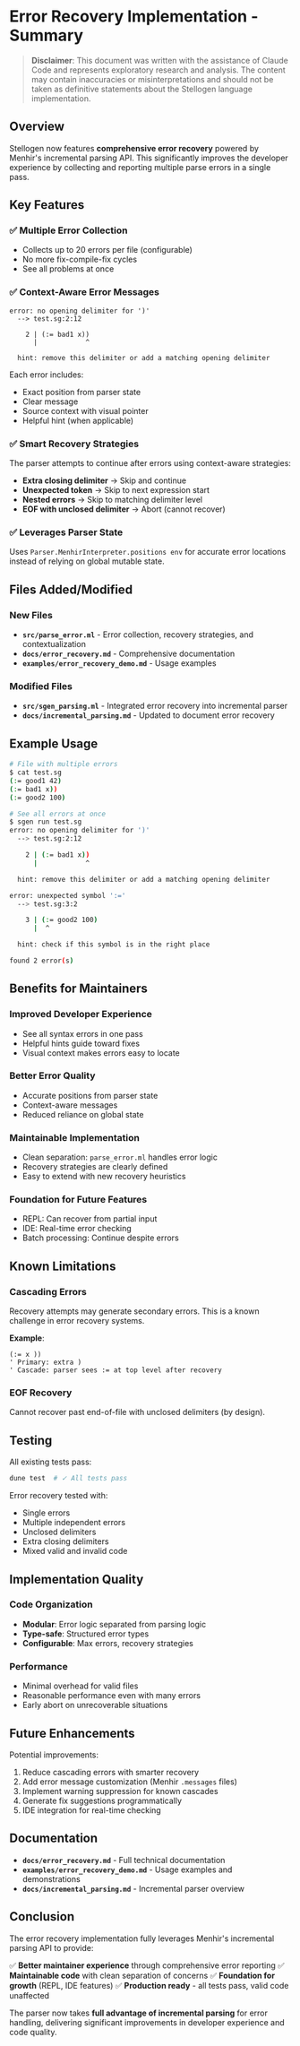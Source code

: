 # Error Recovery Implementation - Summary

> **Disclaimer**: This document was written with the assistance of Claude Code and represents exploratory research and analysis. The content may contain inaccuracies or misinterpretations and should not be taken as definitive statements about the Stellogen language implementation.

## Overview

Stellogen now features **comprehensive error recovery** powered by Menhir's incremental parsing API. This significantly improves the developer experience by collecting and reporting multiple parse errors in a single pass.

## Key Features

### ✅ Multiple Error Collection

- Collects up to 20 errors per file (configurable)
- No more fix-compile-fix cycles
- See all problems at once

### ✅ Context-Aware Error Messages

```
error: no opening delimiter for ')'
  --> test.sg:2:12

    2 | (:= bad1 x))
      |            ^

  hint: remove this delimiter or add a matching opening delimiter
```

Each error includes:
- Exact position from parser state
- Clear message
- Source context with visual pointer
- Helpful hint (when applicable)

### ✅ Smart Recovery Strategies

The parser attempts to continue after errors using context-aware strategies:

- **Extra closing delimiter** → Skip and continue
- **Unexpected token** → Skip to next expression start
- **Nested errors** → Skip to matching delimiter level
- **EOF with unclosed delimiter** → Abort (cannot recover)

### ✅ Leverages Parser State

Uses `Parser.MenhirInterpreter.positions env` for accurate error locations instead of relying on global mutable state.

## Files Added/Modified

### New Files
- **`src/parse_error.ml`** - Error collection, recovery strategies, and contextualization
- **`docs/error_recovery.md`** - Comprehensive documentation
- **`examples/error_recovery_demo.md`** - Usage examples

### Modified Files
- **`src/sgen_parsing.ml`** - Integrated error recovery into incremental parser
- **`docs/incremental_parsing.md`** - Updated to document error recovery

## Example Usage

```bash
# File with multiple errors
$ cat test.sg
(:= good1 42)
(:= bad1 x))
(:= good2 100)

# See all errors at once
$ sgen run test.sg
error: no opening delimiter for ')'
  --> test.sg:2:12

    2 | (:= bad1 x))
      |            ^

  hint: remove this delimiter or add a matching opening delimiter

error: unexpected symbol ':='
  --> test.sg:3:2

    3 | (:= good2 100)
      |  ^

  hint: check if this symbol is in the right place

found 2 error(s)
```

## Benefits for Maintainers

### Improved Developer Experience
- See all syntax errors in one pass
- Helpful hints guide toward fixes
- Visual context makes errors easy to locate

### Better Error Quality
- Accurate positions from parser state
- Context-aware messages
- Reduced reliance on global state

### Maintainable Implementation
- Clean separation: `parse_error.ml` handles error logic
- Recovery strategies are clearly defined
- Easy to extend with new recovery heuristics

### Foundation for Future Features
- REPL: Can recover from partial input
- IDE: Real-time error checking
- Batch processing: Continue despite errors

## Known Limitations

### Cascading Errors
Recovery attempts may generate secondary errors. This is a known challenge in error recovery systems.

**Example**:
```stellogen
(:= x ))
' Primary: extra )
' Cascade: parser sees := at top level after recovery
```

### EOF Recovery
Cannot recover past end-of-file with unclosed delimiters (by design).

## Testing

All existing tests pass:
```bash
dune test  # ✓ All tests pass
```

Error recovery tested with:
- Single errors
- Multiple independent errors
- Unclosed delimiters
- Extra closing delimiters
- Mixed valid and invalid code

## Implementation Quality

### Code Organization
- **Modular**: Error logic separated from parsing logic
- **Type-safe**: Structured error types
- **Configurable**: Max errors, recovery strategies

### Performance
- Minimal overhead for valid files
- Reasonable performance even with many errors
- Early abort on unrecoverable situations

## Future Enhancements

Potential improvements:
1. Reduce cascading errors with smarter recovery
2. Add error message customization (Menhir `.messages` files)
3. Implement warning suppression for known cascades
4. Generate fix suggestions programmatically
5. IDE integration for real-time checking

## Documentation

- **`docs/error_recovery.md`** - Full technical documentation
- **`examples/error_recovery_demo.md`** - Usage examples and demonstrations
- **`docs/incremental_parsing.md`** - Incremental parser overview

## Conclusion

The error recovery implementation fully leverages Menhir's incremental parsing API to provide:

✅ **Better maintainer experience** through comprehensive error reporting
✅ **Maintainable code** with clean separation of concerns
✅ **Foundation for growth** (REPL, IDE features)
✅ **Production ready** - all tests pass, valid code unaffected

The parser now takes **full advantage of incremental parsing** for error handling, delivering significant improvements in developer experience and code quality.
